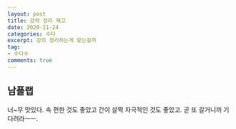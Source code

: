 ```yaml
---
layout: post
title: 강의 정리 재고
date: 2020-11-24
categories: 수다
excerpt: 강의 정리하는게 맞는걸까
tag:
- 수다수
comments: true
---
```


## 남플랩

너~무 맛있다. 속 편한 것도 좋았고 간이 살짝 자극적인 것도 좋았고. 곧 또 갈거니까 기다려라ㅡㅡ.